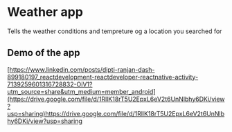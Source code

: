 
# Weather app

Tells the weather conditions and tempreture og a location you searched for 


## Demo of the app

[https://www.linkedin.com/posts/dipti-ranjan-dash-899180197_reactdevelopment-reactdeveloper-reactnative-activity-7139259601316728832-OiV1?utm_source=share&utm_medium=member_android](https://drive.google.com/file/d/1RllK18rT5U2EpxL6eV2t6UnNlbhy6DKi/view?usp=sharing)https://drive.google.com/file/d/1RllK18rT5U2EpxL6eV2t6UnNlbhy6DKi/view?usp=sharing

